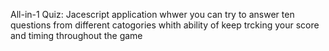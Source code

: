 All-in-1 Quiz: Jacescript application whwer you can try to answer ten questions from different catogories whith ability of keep trcking your score and timing throughout the game 
